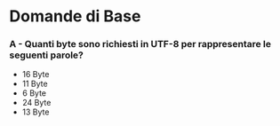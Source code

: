 # Domande di Base

### A - Quanti byte sono richiesti in UTF-8 per rappresentare le seguenti parole?
* 16 Byte
* 11 Byte
* 6 Byte
* 24 Byte
* 13 Byte